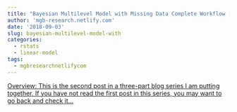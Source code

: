 ```yaml
---
title: "Bayesian Multilevel Model with Missing Data Complete Workflow (Part 2 of 3)"
author: 'mgb-research.netlify.com'
date: '2018-09-03'
slug: bayesian-multilevel-model-with
categories:
  - rstats
  - linear-model
tags:
  - mgbresearchnetlifycom
---
```


[Overview: This is the second post in a three-part blog series I am putting together. If you have not read the first post in this series, you may want to go back and check it...<click to read more>](https://mgb-research.netlify.com/post/bayesian-multilevel-model-with-missing-data-complete-workflow-part-2/)

